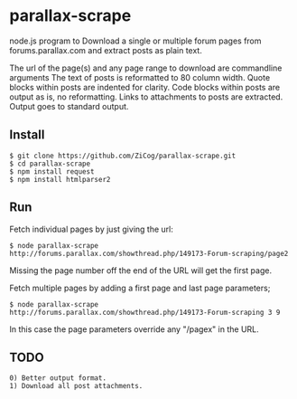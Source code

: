 parallax-scrape
===============

node.js program to Download a single or multiple forum pages from forums.parallax.com and extract posts as plain text.

The url of the page(s) and any page range to download are commandline arguments
The text of posts is reformatted to 80 column width.
Quote blocks within posts are indented for clarity.
Code blocks within posts are output as is, no reformatting.
Links to attachments to posts are extracted.
Output goes to standard output.

Install
-------

    $ git clone https://github.com/ZiCog/parallax-scrape.git
    $ cd parallax-scrape
    $ npm install request
    $ npm install htmlparser2


Run
---

Fetch individual pages by just giving the url:
 
    $ node parallax-scrape http://forums.parallax.com/showthread.php/149173-Forum-scraping/page2

Missing the page number off the end of the URL will get the first page.

Fetch multiple pages by adding a first page and last page parameters;

    $ node parallax-scrape http://forums.parallax.com/showthread.php/149173-Forum-scraping 3 9

In this case the page parameters override any "/pagex" in the URL.


TODO
----

    0) Better output format.
    1) Download all post attachments.


